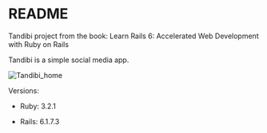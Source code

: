 # README
Tandibi project from the book: Learn Rails 6: Accelerated Web Development with Ruby on Rails

Tandibi is a simple social media app.

![Tandibi_home](https://user-images.githubusercontent.com/2192560/223102622-b2ae10ff-60ec-4b5b-b8cc-fa9a5f961251.png)

Versions:

* Ruby: 3.2.1

* Rails: 6.1.7.3

